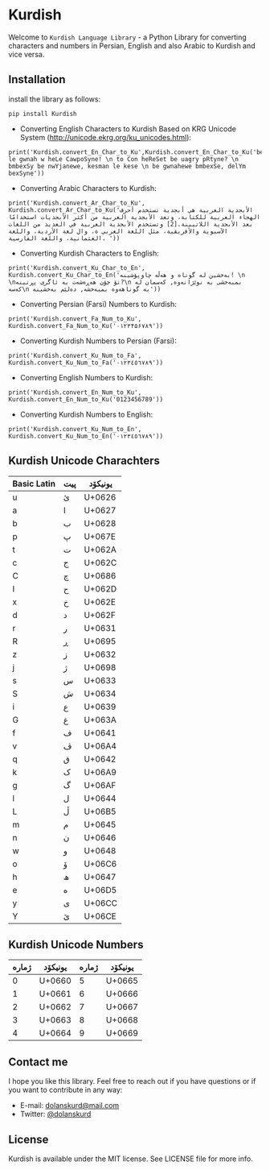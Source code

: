# Kurdish 

Welcome to `Kurdish Language Library` - a Python Library for converting characters and numbers in Persian, English and also Arabic to Kurdish and vice versa.



## Installation

install the library as follows:

```
pip install Kurdish
```


* Converting English Characters to Kurdish Based on KRG Unicode System (http://unicode.ekrg.org/ku_unicodes.html):
```
print('Kurdish.convert_En_Char_to_Ku',Kurdish.convert_En_Char_to_Ku('bexSyn le gwnah w heLe CawpoSyne! \n to Con heReSet be uagry pRtyne? \n bmbexSy be nwYjanewe, kesman le kese \n be gwnahewe bmbexSe, delYm bexSyne'))
```


* Converting Arabic Characters to Kurdish:
```
print('Kurdish.convert_Ar_Char_to_Ku', Kurdish.convert_Ar_Char_to_Ku('الأبجدية العربية هي أبجدية تستخدم أحرف الهجاء العربية للكتابة، وتعد الأبجدية العربية من أكثر الأبجديات استخدامًا بعد الأبجدية اللاتيينة.[2] وتستخدم الأبجدية العربية في العديد من اللغات الآسيوية والأفريقية، مثل اللغة العربي ة، وال لغة الأردية، واللغة العثمانية، واللغة الفارسية. '))
```


* Converting Kurdish Characters to English:
```
print('Kurdish.convert_Ku_Char_to_En', Kurdish.convert_Ku_Char_to_En('بەخشین لە گوناه و هەڵە چاوپۆشینە! \n  \nتۆ چۆن هەڕەشەت بە ئاگری پڕتینە?\n بمبەخشی بە نوێژانەوە, کەسمان لە کەسە\n بە گوناهەوە بمبەخشە, دەلێم بەخشینە'))
```


* Converting Persian (Farsi) Numbers to Kurdish:
```
print('Kurdish.convert_Fa_Num_to_Ku', Kurdish.convert_Fa_Num_to_Ku('٠١٢٣۴۵۶٧٨٩'))
```


* Converting Kurdish Numbers to Persian (Farsi):
```
print('Kurdish.convert_Ku_Num_to_Fa', Kurdish.convert_Ku_Num_to_Fa('٠١٢٣٤٥٦٧٨٩'))
```


* Converting English Numbers to Kurdish:
```
print('Kurdish.convert_En_Num_to_Ku', Kurdish.convert_En_Num_to_Ku('0123456789'))
```


* Converting Kurdish Numbers to English:
```
print('Kurdish.convert_Ku_Num_to_En', Kurdish.convert_Ku_Num_to_En('٠١٢٣٤٥٦٧٨٩'))
```

## Kurdish Unicode Charachters

 Basic Latin|پیت|یونیکۆد
----|-------|-----
u	|	ئ	|	U+0626
a	|	ا	|	U+0627
b	|	ب	|	U+0628
p	|	پ	|	U+067E
t	|	ت	|	U+062A
c	|	ج	|	U+062C
C	|	چ	|	U+0686
I	|	ح	|	U+062D
x	|	خ	|	U+062E
d	|	د	|	U+062F
r	|	ر	|	U+0631
R	|	ڕ	|	U+0695
z	|	ز	|	U+0632
j	|	ژ	|	U+0698
s	|	س	|	U+0633
S	|	ش	|	U+0634
i	|	ع	|	U+0639
G	|	غ	|	U+063A
f	|	ف	|	U+0641
v	|	ڤ	|	U+06A4
q	|	ق	|	U+0642
k	|	ک	|	U+06A9
g	|	گ	|	U+06AF
l	|	ل	|	U+0644
L	|	ڵ	|	U+06B5
m	|	م	|	U+0645
n	|	ن	|	U+0646
w	|	و	|	U+0648
o	|	ۆ	|	U+06C6
h	|	ھ	|	U+0647
e	|	ە	|	U+06D5
y	|	ی	|	U+06CC
Y	|	ێ	|	U+06CE

## Kurdish Unicode Numbers

ژمارە	|	یونیکۆد	|	ژمارە	|	یونیکۆد
----------|	----------|	----------|	------------ 
0	|	U+0660	|	5	|	U+0665
1	|	U+0661	|	6	|	U+0666
2	|	U+0662	|	7	|	U+0667
3	|	U+0663	|	8	|	U+0668
4	|	U+0664	|	9	|	U+0669


## Contact me

I hope you like this library. Feel free to reach out if you have questions or if
you want to contribute in any way:

* E-mail: [dolanskurd@mail.com](mailto:dolanskurd@mail.com)
* Twitter: [@dolanskurd](http://www.twitter.com/dolanskurd)


## License

Kurdish is available under the MIT license. See LICENSE file for more info.

